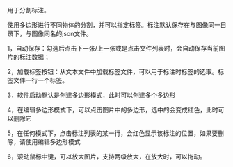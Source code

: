 用于分割标注。


使用多边形进行不同物体的分割，并可以指定标签。标注默认保存在与图像同一目录下，与图像同名的json文件。

1，自动保存：勾选后点击下一张/上一张或是点击文件列表时，会自动保存当前图片的标注数据；

2，加载标签按钮：从文本文件中加载标签文件，可以用于标注时标签的选取。标签文件一行一个标签。

3，软件启动默认是创建多边形模式，此时可以创建多个多边形

4，在编辑多边形模式下，可以点击图片中的多边形，选中的会变成红色，此时可以删除它

5，在任何模式下，点击标注列表的某一行，会红色显示该标注的位置，如果要删除，请使用编辑多边形模式

6，滚动鼠标中键，可以放大图片，支持两级放大，在放大时，可以拖动。